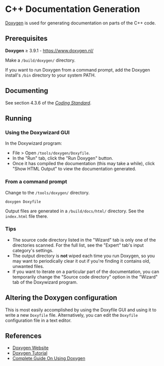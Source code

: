 # C++ Documentation Generation

[Doxygen](https://www.doxygen.nl/) is used for generating documentation on parts of the C++ code.


## Prerequisites

**Doxygen** &ge; 3.9.1 - https://www.doxygen.nl/

Make a `/build/doxygen/` directory.

If you want to run Doxygen from a command prompt, add the Doxygen install's `/bin` directory to your system PATH.


## Documenting

See section 4.3.6 of the [*Coding Standard*](../../CODING_STANDARD.md).


## Running

### Using the Doxywizard GUI

In the Doxywizard program:
- File > Open `/tools/doxygen/Doxyfile`.
- In the "Run" tab, click the "Run Doxygen" button.
- Once it has compiled the documentation (this may take a while), click "Show HTML Output" to view the documentation generated.

### From a command prompt

Change to the `/tools/doxygen/` directory.

```
doxygen Doxyfile
```

Output files are generated in a `/build/docs/html/` directory. See the `index.html` file there.

### Tips

- The source code directory listed in the "Wizard" tab is only one of the directories scanned. For the full list, see the
"Expert" tab's input category's settings.
- The output directory is **not** wiped each time you run Doxygen, so you may want to periodically clear it out if you're
finding it contains old, unwanted files.
- If you want to iterate on a particular part of the documentation, you can temporarily change the "Source code directory"
option in the "Wizard" tab of the Doxywizard program.


## Altering the Doxygen configuration

This is most easily accomplished by using the Doxyfile GUI and using it to write a new `Doxyfile` file.
Alternatively, you can edit the `Doxyfile` configuration file in a text editor.


## References

- [Doxygen Website](https://www.doxygen.nl/)
- [Doxygen Tutorial](https://embeddedinventor.com/doxygen-tutorial-getting-started-using-doxygen-on-windows/)
- [Complete Guide On Using Doxygen](https://embeddedinventor.com/guide-to-configure-doxygen-to-document-c-source-code-for-beginners/)
